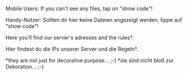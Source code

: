 Mobile Users:
If you can't see any files, tap on "show code"!

Handy-Nutzer:
Sollten dir hier keine Dateien angezeigt werden, tippe auf "show code"!


Here you'll find our server's adresses and the rules*.

Hier findest du die IPs unserer Server und die Regeln*.

*they are not just for decorative purpose... ;-)
*sie sind nicht bloß zur Dekoration... ;-)
